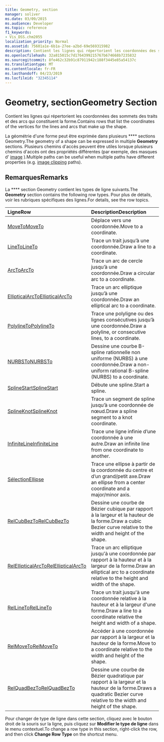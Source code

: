 ```yaml
---
title: Geometry, section
manager: soliver
ms.date: 03/09/2015
ms.audience: Developer
ms.topic: reference
f1_keywords:
- Vis_DSS.chm2055
localization_priority: Normal
ms.assetid: 75601a1e-6b1a-27ee-a2bd-69e569315982
description: Contient les lignes qui répertorient les coordonnées des sommets des traits et des arcs qui constituent la forme.
ms.openlocfilehash: 32a815015c7d1764399215767b674668b7235832
ms.sourcegitcommit: 8fe462c32b91c87911942c188f3445e85a54137c
ms.translationtype: MT
ms.contentlocale: fr-FR
ms.lasthandoff: 04/23/2019
ms.locfileid: "32345114"
---
```

# <a name="geometry-section"></a><span data-ttu-id="a8eff-103">Geometry, section</span><span class="sxs-lookup"><span data-stu-id="a8eff-103">Geometry Section</span></span>

<span data-ttu-id="a8eff-104">Contient les lignes qui répertorient les coordonnées des sommets des traits et des arcs qui constituent la forme.</span><span class="sxs-lookup"><span data-stu-id="a8eff-104">Contains rows that list the coordinates of the vertices for the lines and arcs that make up the shape.</span></span> 
  
<span data-ttu-id="a8eff-105">La géométrie d'une forme peut être exprimée dans plusieurs \*\*\*\* sections Geometry.</span><span class="sxs-lookup"><span data-stu-id="a8eff-105">The geometry of a shape can be expressed in multiple **Geometry** sections.</span></span> <span data-ttu-id="a8eff-106">Plusieurs chemins d'accès peuvent être utiles lorsque plusieurs chemins d'accès ont des propriétés différentes (par exemple, des masques d' [image](clippingpath-cell-foreign-image-info-section.md) ).</span><span class="sxs-lookup"><span data-stu-id="a8eff-106">Multiple paths can be useful when multiple paths have different properties (e.g. [image clipping](clippingpath-cell-foreign-image-info-section.md) paths).</span></span> 
  
## <a name="remarks"></a><span data-ttu-id="a8eff-107">Remarques</span><span class="sxs-lookup"><span data-stu-id="a8eff-107">Remarks</span></span>

<span data-ttu-id="a8eff-108">La \*\*\*\* section Geometry contient les types de ligne suivants.</span><span class="sxs-lookup"><span data-stu-id="a8eff-108">The **Geometry** section contains the following row types.</span></span> <span data-ttu-id="a8eff-109">Pour plus de détails, voir les rubriques spécifiques des lignes.</span><span class="sxs-lookup"><span data-stu-id="a8eff-109">For details, see the row topics.</span></span> 
  
|<span data-ttu-id="a8eff-110">**Ligne**</span><span class="sxs-lookup"><span data-stu-id="a8eff-110">**Row**</span></span>|<span data-ttu-id="a8eff-111">**Description**</span><span class="sxs-lookup"><span data-stu-id="a8eff-111">**Description**</span></span>|
|:-----|:-----|
|[<span data-ttu-id="a8eff-112">MoveTo</span><span class="sxs-lookup"><span data-stu-id="a8eff-112">MoveTo</span></span>](moveto-row-geometry-section.md) <br/> |<span data-ttu-id="a8eff-113">Déplace vers une coordonnée.</span><span class="sxs-lookup"><span data-stu-id="a8eff-113">Move to a coordinate.</span></span>  <br/> |
|[<span data-ttu-id="a8eff-114">LineTo</span><span class="sxs-lookup"><span data-stu-id="a8eff-114">LineTo</span></span>](lineto-row-geometry-section.md) <br/> |<span data-ttu-id="a8eff-115">Trace un trait jusqu’à une coordonnée.</span><span class="sxs-lookup"><span data-stu-id="a8eff-115">Draw a line to a coordinate.</span></span>  <br/> |
|[<span data-ttu-id="a8eff-116">ArcTo</span><span class="sxs-lookup"><span data-stu-id="a8eff-116">ArcTo</span></span>](arcto-row-geometry-section.md) <br/> |<span data-ttu-id="a8eff-117">Trace un arc de cercle jusqu’à une coordonnée.</span><span class="sxs-lookup"><span data-stu-id="a8eff-117">Draw a circular arc to a coordinate.</span></span>  <br/> |
|[<span data-ttu-id="a8eff-118">EllipticalArcTo</span><span class="sxs-lookup"><span data-stu-id="a8eff-118">EllipticalArcTo</span></span>](ellipticalarcto-row-geometry-section.md) <br/> |<span data-ttu-id="a8eff-119">Trace un arc elliptique jusqu’à une coordonnée.</span><span class="sxs-lookup"><span data-stu-id="a8eff-119">Draw an elliptical arc to a coordinate.</span></span>  <br/> |
|[<span data-ttu-id="a8eff-120">PolylineTo</span><span class="sxs-lookup"><span data-stu-id="a8eff-120">PolylineTo</span></span>](polylineto-row-geometry-section.md) <br/> |<span data-ttu-id="a8eff-121">Trace une polyligne ou des lignes consécutives jusqu’à une coordonnée.</span><span class="sxs-lookup"><span data-stu-id="a8eff-121">Draw a polyline, or consecutive lines, to a coordinate.</span></span>  <br/> |
|[<span data-ttu-id="a8eff-122">NURBSTo</span><span class="sxs-lookup"><span data-stu-id="a8eff-122">NURBSTo</span></span>](nurbsto-row-geometry-section.md) <br/> |<span data-ttu-id="a8eff-123">Dessine une courbe B-spline rationnelle non uniforme (NURBS) à une coordonnée.</span><span class="sxs-lookup"><span data-stu-id="a8eff-123">Draw a non-uniform rational B-spline (NURBS) to a coordinate.</span></span>  <br/> |
|[<span data-ttu-id="a8eff-124">SplineStart</span><span class="sxs-lookup"><span data-stu-id="a8eff-124">SplineStart</span></span>](splinestart-row-geometry-section.md) <br/> |<span data-ttu-id="a8eff-125">Débute une spline.</span><span class="sxs-lookup"><span data-stu-id="a8eff-125">Start a spline.</span></span>  <br/> |
|[<span data-ttu-id="a8eff-126">SplineKnot</span><span class="sxs-lookup"><span data-stu-id="a8eff-126">SplineKnot</span></span>](splineknot-row-geometry-section.md) <br/> |<span data-ttu-id="a8eff-127">Trace un segment de spline jusqu’à une coordonnée de nœud.</span><span class="sxs-lookup"><span data-stu-id="a8eff-127">Draw a spline segment to a knot coordinate.</span></span>  <br/> |
|[<span data-ttu-id="a8eff-128">InfiniteLine</span><span class="sxs-lookup"><span data-stu-id="a8eff-128">InfiniteLine</span></span>](infiniteline-row-geometry-section.md) <br/> |<span data-ttu-id="a8eff-129">Trace une ligne infinie d’une coordonnée à une autre.</span><span class="sxs-lookup"><span data-stu-id="a8eff-129">Draw an infinite line from one coordinate to another.</span></span>  <br/> |
|[<span data-ttu-id="a8eff-130">Sélection</span><span class="sxs-lookup"><span data-stu-id="a8eff-130">Ellipse</span></span>](ellipse-row-geometry-section.md) <br/> |<span data-ttu-id="a8eff-131">Trace une ellipse à partir de la coordonnée du centre et d’un grand/petit axe.</span><span class="sxs-lookup"><span data-stu-id="a8eff-131">Draw an ellipse from a center coordinate and a major/minor axis.</span></span>  <br/> |
|[<span data-ttu-id="a8eff-132">RelCubBezTo</span><span class="sxs-lookup"><span data-stu-id="a8eff-132">RelCubBezTo</span></span>](relcubbezto-row-geometry-section.md) <br/> |<span data-ttu-id="a8eff-133">Dessine une courbe de Bézier cubique par rapport à la largeur et la hauteur de la forme.</span><span class="sxs-lookup"><span data-stu-id="a8eff-133">Draw a cubic Bezier curve relative to the width and height of the shape.</span></span>  <br/> |
|[<span data-ttu-id="a8eff-134">RelEllipticalArcTo</span><span class="sxs-lookup"><span data-stu-id="a8eff-134">RelEllipticalArcTo</span></span>](relellipticalarcto-row-geometry-section.md) <br/> |<span data-ttu-id="a8eff-135">Trace un arc elliptique jusqu'à une coordonnée par rapport à la hauteur et à la largeur de la forme.</span><span class="sxs-lookup"><span data-stu-id="a8eff-135">Draw an elliptical arc to a coordinate relative to the height and width of the shape.</span></span>  <br/> |
|[<span data-ttu-id="a8eff-136">RelLineTo</span><span class="sxs-lookup"><span data-stu-id="a8eff-136">RelLineTo</span></span>](rellineto-row-geometry-section.md) <br/> |<span data-ttu-id="a8eff-137">Trace un trait jusqu'à une coordonnée relative à la hauteur et à la largeur d'une forme.</span><span class="sxs-lookup"><span data-stu-id="a8eff-137">Draw a line to a coordinate relative the height and width of a shape.</span></span>  <br/> |
|[<span data-ttu-id="a8eff-138">RelMoveTo</span><span class="sxs-lookup"><span data-stu-id="a8eff-138">RelMoveTo</span></span>](relmoveto-row-geometry-section.md) <br/> |<span data-ttu-id="a8eff-139">Accéder à une coordonnée par rapport à la largeur et la hauteur de la forme.</span><span class="sxs-lookup"><span data-stu-id="a8eff-139">Move to a coordinate relative to the width and height of the shape.</span></span>  <br/> |
|[<span data-ttu-id="a8eff-140">RelQuadBezTo</span><span class="sxs-lookup"><span data-stu-id="a8eff-140">RelQuadBezTo</span></span>](relquadbezto-row-geometry-section.md) <br/> |<span data-ttu-id="a8eff-141">Dessine une courbe de Bézier quadratique par rapport à la largeur et la hauteur de la forme.</span><span class="sxs-lookup"><span data-stu-id="a8eff-141">Draws a quadratic Bezier curve relative to the width and height of the shape.</span></span>  <br/> |
   
<span data-ttu-id="a8eff-142">Pour changer de type de ligne dans cette section, cliquez avec le bouton droit de la souris sur la ligne, puis cliquez sur **Modifier le type de ligne** dans le menu contextuel.</span><span class="sxs-lookup"><span data-stu-id="a8eff-142">To change a row type in this section, right-click the row, and then click **Change Row Type** on the shortcut menu.</span></span> 
  

